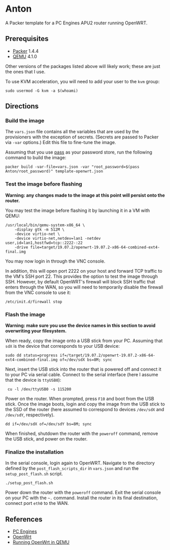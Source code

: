 # Anton

A Packer template for a PC Engines APU2 router running OpenWRT.

## Prerequisites

- [Packer] 1.4.4
- [QEMU] 4.1.0

Other versions of the packages listed above will likely work; these are just the ones that I use.

To use KVM acceleration, you will need to add your user to the `kvm` group:

```console
sudo usermod -G kvm -a $(whoami)
```

## Directions

### Build the image

The `vars.json` file contains all the variables that are used by the provisioners with the
exception of secrets. (Secrets are passed to Packer via `-var` options.) Edit this file to
fine-tune the image.

Assuming that you use [pass] as your password store, run the following command to build the image:

```console
packer build -var-file=vars.json -var "root_password=$(pass Anton/root_password)" template-openwrt.json
```

### Test the image before flashing

**Warning: any changes made to the image at this point will persist onto the router.**

You may test the image before flashing it by launching it in a VM with QEMU:

```console
/usr/local/bin/qemu-system-x86_64 \
    -display gtk -m 512M \
    -device virtio-net \
    -device virtio-net,netdev=lan1 -netdev user,id=lan1,hostfwd=tcp::2222-:22
    -drive file=target/19.07.2/openwrt-19.07.2-x86-64-combined-ext4-final.img
```

You may now login in through the VNC console.

In addition, this will open port 2222 on your host and forward TCP traffic to the VM's SSH
port 22. This provides the option to test the image through SSH. However, by default OpenWRT's
firewall will block SSH traffic that enters through the WAN, so you will need to temporarily
disable the firewall from the VNC console to use it:

```console
/etc/init.d/firewall stop
```

### Flash the image

**Warning: make sure you use the device names in this section to avoid overwriting your
filesystem.**

When ready, copy the image onto a USB stick from your PC. Assuming that `sdX` is the device that
corresponds to your USB device:

```console
sudo dd status=progress if=/target/19.07.2/openwrt-19.07.2-x86-64-ext4-combined-final.img of=/dev/sdX bs=8M; sync
```

Next, insert the USB stick into the router that is powered off and connect it to your PC via serial
cable. Connect to the serial interface (here I assume that the device is `ttyUSB0`):

```console
 cu -l /dev/ttyUSB0 -s 115200
 ```
 
Power on the router. When prompted, press `F10` and boot from the USB stick. Once the image boots,
login and copy the image from the USB stick to the SSD of the router (here assumed to correspond to
devices `/dev/sdX` and `/dev/sdY`, respectively).

```console
dd if=/dev/sdX of=/dev/sdY bs=8M; sync
```

When finished, shutdown the router with the `poweroff` command, remove the USB stick, and power on
the router.

### Finalize the installation


In the serial console, login again to OpenWRT. Navigate to the directory defined by the
`post_flash_scripts_dir` in `vars.json` and run the `setup_post_flash.sh` script.

```console
./setup_post_flash.sh
```

Power down the router with the `poweroff` command. Exit the serial console on your PC with the `~.`
command. Install the router in its final destination, connect port `eth0` to the WAN.

## References

- [PC Engines]
- [OpenWrt]
- [Running OpenWrt in QEMU]

[Packer]: https://www.packer.io/
[QEMU]: https://www.qemu.org/
[pass]: https://www.passwordstore.org/
[PC Engines]: https://www.pcengines.ch/
[OpenWrt]: https://openwrt.org/
[Running OpenWrt in QEMU]: https://gist.github.com/extremecoders-re/f2c4433d66c1d0864a157242b6d83f67
